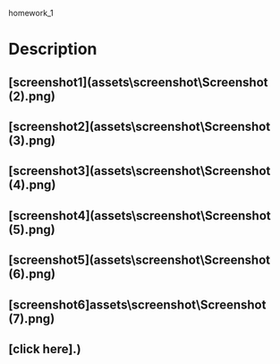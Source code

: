 homework_1

# Description



## [screenshot1](assets\screenshot\Screenshot (2).png)
## [screenshot2](assets\screenshot\Screenshot (3).png)
## [screenshot3](assets\screenshot\Screenshot (4).png)
## [screenshot4](assets\screenshot\Screenshot (5).png)
## [screenshot5](assets\screenshot\Screenshot (6).png)
## [screenshot6]assets\screenshot\Screenshot (7).png)


## [click here].)
